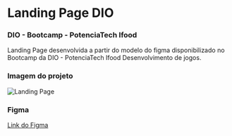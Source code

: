 # Landing Page DIO
### DIO - Bootcamp - PotenciaTech Ifood

Landing Page desenvolvida a partir do modelo do figma disponibilizado no Bootcamp da DIO - PotenciaTech Ifood Desenvolvimento de jogos.


### Imagem do projeto
![Landing Page](public/landing.png)

### Figma
[Link do Figma](https://www.figma.com/file/3PiokoJj9IhGDnNiWAJbz7/DIO---Desafio-01?type=design&node-id=2-6&mode=design)

<!-- Repositório da aula
https://github.com/digitalinnovationone/trilha-css-desafio-01/tree/main
 -->
